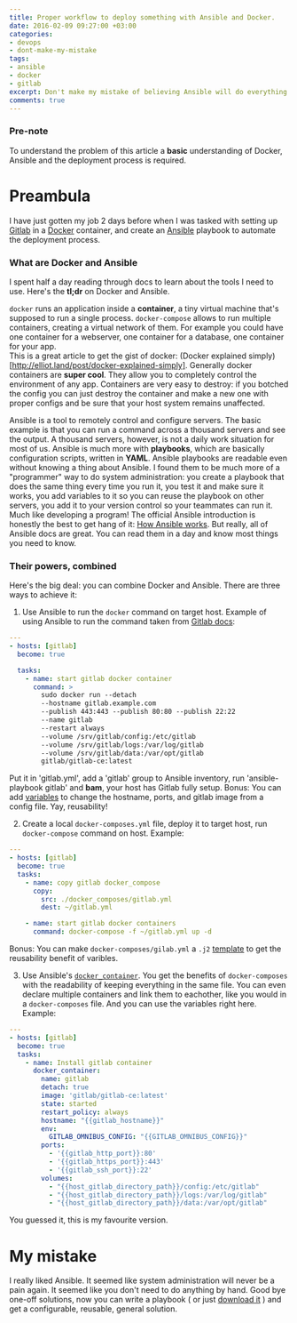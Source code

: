 ```yaml
---
title: Proper workflow to deploy something with Ansible and Docker.
date: 2016-02-09 09:27:00 +03:00
categories:
- devops
- dont-make-my-mistake
tags:
- ansible
- docker
- gitlab
excerpt: Don't make my mistake of believing Ansible will do everything for you.
comments: true
---
```


### Pre-note

To understand the problem of this article a __basic__ understanding of Docker, Ansible and the deployment process is required.

# Preambula

I have just gotten my job 2 days before when I was tasked with setting up [Gitlab](http://gitlab.com/) in a [Docker](http://docker.com/) container, and create an [Ansible](http://ansible.com) playbook to automate the deployment process.

### What are Docker and Ansible

I spent half a day reading through docs to learn about the tools I need to use.
Here's the __tl;dr__ on Docker and Ansible.

`docker` runs an application inside a __container__, a tiny virtual machine that's supposed to run a single process. `docker-compose` allows to run multiple containers, creating a virtual network of them. For example you could have one container for a webserver, one container for a database, one container for your app.  
This is a great article to get the gist of docker: (Docker explained simply)[http://elliot.land/post/docker-explained-simply].
Generally docker containers are __super cool__. They allow you to completely control the environment of any app. Containers are very easy to destroy: if you botched the config you can just destroy the container and make a new one with proper configs and be sure that your host system remains unaffected.

Ansible is a tool to remotely control and configure servers. The basic example is that you can run a command across a thousand servers and see the output. A thousand servers, however, is not a daily work situation for most of us. Ansible is much more with __playbooks__, which are basically configuration scripts, written in __YAML__. Ansible playbooks are readable even without knowing a thing about Ansible. I found them to be much more of a "programmer" way to do system administration: you create a playbook that does the same thing every time you run it, you test it and make sure it works, you add variables to it so you can reuse the playbook on other servers, you add it to your version control so your teammates can run it. Much like developing a program! 
The official Ansible introduction is honestly the best to get hang of it: [How Ansible works](https://www.ansible.com/how-ansible-works).
But really, all of Ansible docs are great. You can read them in a day and know most things you need to know.

### Their powers, combined

Here's the big deal: you can combine Docker and Ansible. 
There are three ways to achieve it:
1. Use Ansible to run the `docker` command on target host.
Example of using Ansible to run the command taken from [Gitlab docs](https://docs.gitlab.com/omnibus/docker/README.html#run-the-image):
```yaml
---
- hosts: [gitlab]
  become: true

  tasks:
    - name: start gitlab docker container
      command: >
        sudo docker run --detach
        --hostname gitlab.example.com
        --publish 443:443 --publish 80:80 --publish 22:22
        --name gitlab
        --restart always
        --volume /srv/gitlab/config:/etc/gitlab
        --volume /srv/gitlab/logs:/var/log/gitlab
        --volume /srv/gitlab/data:/var/opt/gitlab
        gitlab/gitlab-ce:latest

``` 
Put it in 'gitlab.yml', add a 'gitlab' group to Ansible inventory, run 'ansible-playbook gitlab' and __bam__, your host has Gitlab fully setup.
Bonus: You can add [variables]() to change the hostname, ports, and gitlab image from a config file. Yay, reusability!

2. Create a local `docker-composes.yml` file, deploy it to target host, run `docker-compose` command on host.
Example:
```yaml
---
- hosts: [gitlab]
  become: true
  tasks:
    - name: copy gitlab docker_compose
      copy:
        src: ./docker_composes/gitlab.yml
        dest: ~/gitlab.yml

    - name: start gitlab docker containers
      command: docker-compose -f ~/gitlab.yml up -d
```
Bonus: You can make `docker-composes/gilab.yml` a `.j2` [template](http://docs.ansible.com/ansible/latest/playbooks_templating.html) to get the reusability benefit of varibles.

3. Use Ansible's [`docker_container`](http://docs.ansible.com/ansible/docker_container_module.html).
You get the benefits of `docker-composes` with the readability of keeping everything in the same file.
You can even declare multiple containers and link them to eachother, like you would in a `docker-composes` file.
And you can use the variables right here.
Example:
```yaml
---
- hosts: [gitlab]
  become: true
  tasks:
    - name: Install gitlab container 
      docker_container:
        name: gitlab
        detach: true
        image: 'gitlab/gitlab-ce:latest'
        state: started
        restart_policy: always
        hostname: "{{gitlab_hostname}}"
        env:
          GITLAB_OMNIBUS_CONFIG: "{{GITLAB_OMNIBUS_CONFIG}}"
        ports:
          - '{{gitlab_http_port}}:80'
          - '{{gitlab_https_port}}:443'
          - '{{gitlab_ssh_port}}:22'
        volumes:
          - "{{host_gitlab_directory_path}}/config:/etc/gitlab"
          - "{{host_gitlab_directory_path}}/logs:/var/log/gitlab"
          - "{{host_gitlab_directory_path}}/data:/var/opt/gitlab"

``` 
You guessed it, this is my favourite version.

# My mistake

I really liked Ansible. It seemed like system administration will never be a pain again. It seemed like you don't need to do anything by hand. Good bye one-off solutions, now you can write a playbook ( or just [download it](https://galaxy.ansible.com/) ) and get a configurable, reusable, general solution. 